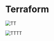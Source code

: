 # Terraform

![TT](https://user-images.githubusercontent.com/86624642/227077955-5498abc2-a890-4060-bbe5-562b0089eabf.jpg)

![TTTT](https://user-images.githubusercontent.com/86624642/227078016-8f21e5be-8ea7-472b-9b76-9e4a80d25ba4.png)
